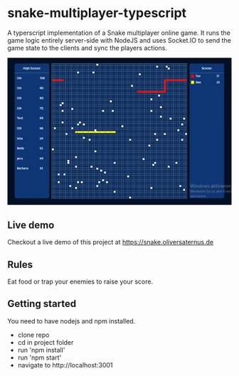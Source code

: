 # snake-multiplayer-typescript
A typerscript implementation of a Snake multiplayer online game.
It runs the game logic entirely server-side with NodeJS and uses Socket.IO to send the game state to the clients and sync the players actions.

![Screenshot](screenshot.png?raw=true "Screenshot")

## Live demo
Checkout a live demo of this project at https://snake.oliversaternus.de

## Rules
Eat food or trap your enemies to raise your score.

## Getting started
You need to have nodejs and npm installed.
  - clone repo
  - cd in project folder
  - run 'npm install'
  - run 'npm start'
  - navigate to http://localhost:3001
